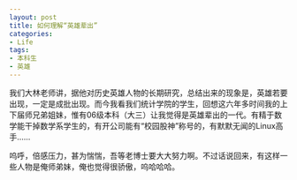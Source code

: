 ```yaml
---
layout: post
title: 如何理解“英雄辈出”
categories:
- Life
tags:
- 本科生
- 英雄
---
```


我们大林老师讲，据他对历史英雄人物的长期研究，总结出来的现象是，英雄若要出现，一定是成批出现。而今我看我们统计学院的学生，回想这六年多时间我的上下届师兄弟姐妹，惟有06级本科（大三）让我觉得是英雄辈出的一代。有精于数学能干掉数学系学生的，有开公司能有“校园股神”称号的，有默默无闻的Linux高手……

呜呼，倍感压力，甚为惴惴，吾等老博士要大大努力啊。不过话说回来，有这样一些人物是俺师弟妹，俺也觉得很骄傲，呜哈哈哈。
